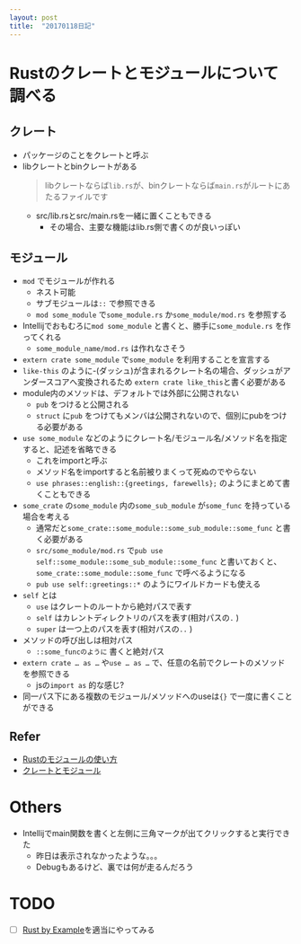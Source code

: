 ```yaml
---
layout: post
title:  "20170118日記"
---
```


# Rustのクレートとモジュールについて調べる

## クレート

- パッケージのことをクレートと呼ぶ
- libクレートとbinクレートがある
  > libクレートならば`lib.rs`が、binクレートならば`main.rs`がルートにあたるファイルです
  - src/lib.rsとsrc/main.rsを一緒に置くこともできる
    - その場合、主要な機能はlib.rs側で書くのが良いっぽい

## モジュール

- `mod` でモジュールが作れる
  - ネスト可能
  - サブモジュールは`::` で参照できる
  - `mod some_module` で`some_module.rs` か`some_module/mod.rs` を参照する
- Intellijでおもむろに`mod some_module` と書くと、勝手に`some_module.rs` を作ってくれる
  - `some_module_name/mod.rs` は作れなさそう
- `extern crate some_module` で`some_module` を利用することを宣言する
- `like-this` のように-(ダッシュ)が含まれるクレート名の場合、ダッシュがアンダースコアへ変換されるため `extern crate like_this`と書く必要がある
- module内のメソッドは、デフォルトでは外部に公開されない
  - `pub` をつけると公開される
  - `struct` に`pub` をつけてもメンバは公開されないので、個別にpubをつける必要がある
- `use some_module` などのようにクレート名/モジュール名/メソッド名を指定すると、記述を省略できる
  - これをimportと呼ぶ
  - メソッド名をimportすると名前被りまくって死ぬのでやらない
  - `use phrases::english::{greetings, farewells};` のようにまとめて書くこともできる
- `some_crate` の`some_module` 内の`some_sub_module` が`some_func` を持っている場合を考える
  - 通常だと`some_crate::some_module::some_sub_module::some_func` と書く必要がある
  - `src/some_module/mod.rs` で`pub use self::some_module::some_sub_module::some_func` と書いておくと、`some_crate::some_module::some_func` で呼べるようになる
  - `pub use self::greetings::*` のようにワイルドカードも使える
- `self` とは
  - `use` はクレートのルートから絶対パスで表す
  - `self` はカレントディレクトリのパスを表す(相対パスの`.` )
  - `super` は一つ上のパスを表す(相対パスの`..` )
- メソッドの呼び出しは相対パス
  - `::some_funcのように` 書くと絶対パス
- `extern crate … as …` や`use … as …` で、任意の名前でクレートのメソッドを参照できる
  - jsの`import as` 的な感じ?
- 同一パス下にある複数のモジュール/メソッドへのuseは`{}` で一度に書くことができる

## Refer

* [Rustのモジュールの使い方](http://keens.github.io/blog/2015/11/29/cargonotsukaikata/)
* [クレートとモジュール](https://rust-lang-ja.github.io/the-rust-programming-language-ja/1.6/book/crates-and-modules.html)

# Others

- Intellijでmain関数を書くと左側に三角マークが出てクリックすると実行できた
  - 昨日は表示されなかったような。。。
  - Debugもあるけど、裏では何が走るんだろう

# TODO

- [ ] [Rust by Example](http://rust-lang-ja.org/rust-by-example/index.html)を適当にやってみる
